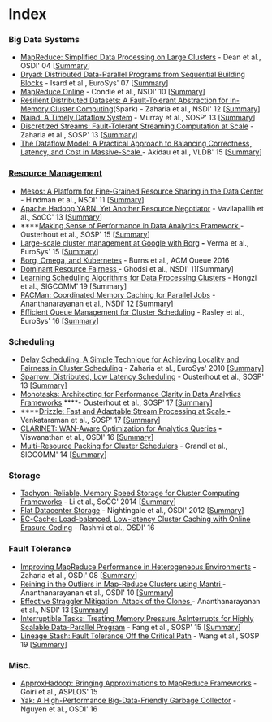 # Index

### Big Data Systems

* [MapReduce: Simplified Data Processing on Large Clusters](https://static.googleusercontent.com/media/research.google.com/en//archive/mapreduce-osdi04.pdf) - Dean et al., OSDI' 04 \[[Summary](https://xzhu0027.gitbook.io/blog/big-data-sys/mapreduce-simplified-data-processing-on-large-clusters)\]
* [Dryad: Distributed Data-Parallel Programs from Sequential Building Blocks](https://www.microsoft.com/en-us/research/wp-content/uploads/2007/03/eurosys07.pdf) - Isard et al., EuroSys' 07 \[[Summary](https://xzhu0027.gitbook.io/blog/big-data-sys/dryad-distributed-data-parallel-programs-from-sequentialbuilding-blocks)\]
* [MapReduce Online](http://www.neilconway.org/docs/nsdi2010_hop.pdf) - Condie et al., NSDI' 10 \[[Summary](https://xzhu0027.gitbook.io/blog/big-data-sys/mapreduce-online)\]
* [Resilient Distributed Datasets: A Fault-Tolerant Abstraction for In-Memory Cluster Computing](https://www.usenix.org/system/files/conference/nsdi12/nsdi12-final138.pdf)\(Spark\) - Zaharia et al., NSDI' 12 \[[Summary](https://xzhu0027.gitbook.io/blog/big-data-sys/resilient-distributed-datasets-a-fault-tolerant-abstraction-for-in-memory-cluster-computing)\]
* [Naiad: A Timely Dataflow System](http://sigops.org/s/conferences/sosp/2013/papers/p439-murray.pdf) - Murray et al., SOSP' 13 \[[Summary](https://xzhu0027.gitbook.io/blog/big-data-sys/naiad-a-timely-dataflow-system)\]
* [Discretized Streams: Fault-Tolerant Streaming Computation at Scale](https://people.csail.mit.edu/matei/papers/2013/sosp_spark_streaming.pdf) - Zaharia et al., SOSP' 13 \[[Summary](https://xzhu0027.gitbook.io/blog/big-data-sys/discretized-streams-fault-tolerant-streaming-computation-at-scale)\]
* [The Dataflow Model: A Practical Approach to Balancing Correctness, Latency, and Cost in Massive-Scale ](https://www.vldb.org/pvldb/vol8/p1792-Akidau.pdf) - Akidau et al., VLDB' 15 \[[Summary](https://xzhu0027.gitbook.io/blog/big-data-sys/the-dataflow-model-a-practical-approach-to-balancing-correctness-latency-and-cost-in-massive-scale)\]

### [Resource Management ](https://xzhu0027.gitbook.io/blog/big-data-sys/resource-management)

* [Mesos: A Platform for Fine-Grained Resource Sharing in the Data Center](https://people.eecs.berkeley.edu/~alig/papers/mesos.pdf) - Hindman et al., NSDI' 11 \[[Summary](https://xzhu0027.gitbook.io/blog/big-data-sys/mesos-a-platform-for-fine-grained-resource-sharing-in-the-data-center)\]
* [Apache Hadoop YARN: Yet Another Resource Negotiator](https://www.cse.ust.hk/~weiwa/teaching/Fall15-COMP6611B/reading_list/YARN.pdf) - Vavilapallih et al., SoCC' 13 \[[Summary](https://xzhu0027.gitbook.io/blog/big-data-sys/apache-hadoop-yarn-yet-another-resource-negotiator)\]
* \*\*\*\*[Making Sense of Performance in Data Analytics Framework ](https://www.usenix.org/system/files/conference/nsdi15/nsdi15-paper-ousterhout.pdf)- Ousterhout et al., SOSP' 15 \[[Summary](https://xzhu0027.gitbook.io/blog/big-data-sys/making-sense-of-performance-in-data-analytics-framework)\]
* [Large-scale cluster management at Google with Borg](https://storage.googleapis.com/pub-tools-public-publication-data/pdf/43438.pdf) **-** Verma et al., EuroSys' 15 \[[Summary](https://xzhu0027.gitbook.io/blog/big-data-sys/large-scale-cluster-management-at-google-with-borg)\]
* [Borg, Omega, and Kubernetes](https://ai.google/research/pubs/pub44843) - Burns et al., ACM Queue 2016
* [Dominant Resource Fairness ](https://cs.stanford.edu/~matei/papers/2011/nsdi_drf.pdf) - Ghodsi et al., NSDI' 11\[Summary\]
* [Learning Scheduling Algorithms for Data Processing Clusters](https://web.mit.edu/decima/content/sigcomm-2019.pdf) - Hongzi et al., SIGCOMM' 19 \[Summary\]
* [PACMan: Coordinated Memory Caching for Parallel Jobs](https://www.usenix.org/system/files/conference/nsdi12/pacman.pdf) - Ananthanarayanan et al., NSDI' 12 \[[Summary](https://xzhu0027.gitbook.io/blog/big-data-sys/pacman-coordinated-memory-caching-for-parallel-jobs)\]
* [Efficient Queue Management for Cluster Scheduling](https://www.cse.ust.hk/~weiwa/teaching/Fall16-COMP6611B/reading_list/Yaq.pdf) - Rasley et al., EuroSys' 16 \[[Summary](https://xzhu0027.gitbook.io/blog/big-data-sys/other-interesting-papers#efficient-queue-management-for-cluster-scheduling-rasley-et-al-eurosys-16)\]

### Scheduling 

* [Delay Scheduling: A Simple Technique for Achieving Locality and Fairness in Cluster Scheduling](https://cs.stanford.edu/~matei/papers/2010/eurosys_delay_scheduling.pdf) - Zaharia et al., EuroSys' 2010 \[[Summary](https://xzhu0027.gitbook.io/blog/big-data-sys/delay-scheduling-a-simple-technique-for-achieving-locality-and-fairness-in-cluster-scheduling)\] 
* [Sparrow: Distributed, Low Latency Scheduling](https://cs.stanford.edu/~matei/papers/2013/sosp_sparrow.pdf) - Ousterhout et al., SOSP' 13 \[[Summary](https://xzhu0027.gitbook.io/blog/big-data-sys/sparrow-distributed-low-latency-scheduling)\]
* [Monotasks: Architecting for Performance Clarity in Data Analytics Frameworks](http://kayousterhout.org/publications/sosp17-final183.pdf)  ****- Ousterhout et al., SOSP' 17 \[[Summary](https://xzhu0027.gitbook.io/blog/big-data-sys/monotasks-architecting-for-performance-clarity-in-data-analytics-frameworks)\]
* \*\*\*\*[Drizzle: Fast and Adaptable Stream Processing at Scale ](http://shivaram.org/publications/drizzle-sosp17.pdf) **-** Venkataraman et al., SOSP' 17 \[[Summary](https://xzhu0027.gitbook.io/blog/big-data-sys/drizzle-fast-and-adaptable-stream-processing-at-scale)\]
* [CLARINET: WAN-Aware Optimization for Analytics Queries](https://www.usenix.org/system/files/conference/osdi16/osdi16-viswanathan.pdf) **-** Viswanathan et al., OSDI' 16 \[[Summary](https://xzhu0027.gitbook.io/blog/big-data-sys/clarinet-wan-aware-optimization-for-analytics-queries)\]
* [Multi-Resource Packing for Cluster Schedulers](https://www.cs.cmu.edu/~xia/resources/Documents/grandl_sigcomm14.pdf) - Grandl et al., SIGCOMM' 14 \[[Summary](https://xzhu0027.gitbook.io/blog/big-data-sys/multi-resource-packing-for-cluster-schedulers)\]

### Storage

* [Tachyon: Reliable, Memory Speed Storage for Cluster Computing Frameworks](https://people.csail.mit.edu/matei/papers/2014/socc_tachyon.pdf) - Li et al., SoCC' 2014 \[[Summary](https://xzhu0027.gitbook.io/blog/distributed-storage/tachyon-reliable-memory-speed-storage-for-cluster-computing-frameworks)\]
* [Flat Datacenter Storage](https://www.usenix.org/system/files/conference/osdi12/osdi12-final-75.pdf) - Nightingale et al., OSDI' 2012 \[[Summary](https://xzhu0027.gitbook.io/blog/distributed-storage/flat-datacenter-storage)\]
* [EC-Cache: Load-balanced, Low-latency Cluster Caching with Online Erasure Coding](https://www.usenix.org/system/files/conference/osdi16/osdi16-rashmi.pdf) - Rashmi et al., OSDI' 16

### Fault Tolerance 

* [Improving MapReduce Performance in Heterogeneous Environments](http://courses.cs.vt.edu/cs5204/fall12-kafura/Papers/MapReduce/Map-Reduce-Hadoop.pdf) **-** Zaharia et al., OSDI' 08 \[[Summary](https://xzhu0027.gitbook.io/blog/big-data-sys/improving-mapreduce-performance-in-heterogeneous-environments)\]
* [Reining in the Outliers in Map-Reduce Clusters using Mantri ](https://www.usenix.org/legacy/events/osdi10/tech/full_papers/Ananthanarayanan.pdf)**-** Ananthanarayanan et al., OSDI' 10 \[[Summary](https://xzhu0027.gitbook.io/blog/big-data-sys/reining-in-the-outliers-in-map-reduce-clusters-using-mantri)\]
* [Effective Straggler Mitigation: Attack of the Clones ](https://www.usenix.org/system/files/conference/nsdi13/nsdi13-final231.pdf) **-** Ananthanarayanan et al., NSDI' 13 \[[Summary](https://xzhu0027.gitbook.io/blog/big-data-sys/effective-straggler-mitigation-attack-of-the-clones)\]
* [Interruptible Tasks: Treating Memory Pressure AsInterrupts for Highly Scalable Data-Parallel Program](https://people.cs.uchicago.edu/~shanlu/paper/sosp15-itask.pdf) - Fang et al., SOSP' 15 \[[Summary](https://xzhu0027.gitbook.io/blog/big-data-sys/interruptible-tasks-treating-memory-pressure-asinterrupts-for-highly-scalable-data-parallel-progra)\]
* [Lineage Stash: Fault Tolerance Off the Critical Path](https://dl.acm.org/authorize?N695036) - Wang et al., SOSP 19 \[[Summary](https://xzhu0027.gitbook.io/blog/big-data-sys/other-interesting-papers#lineage-stash-fault-tolerance-off-the-critical-path-wang-et-al-sosp-19)\] 

### Misc.

* [ApproxHadoop: Bringing Approximations to MapReduce Frameworks](https://dl.acm.org/citation.cfm?id=2694351) - Goiri et al., ASPLOS' 15
* [Yak: A High-Performance Big-Data-Friendly Garbage Collector](https://www.usenix.org/system/files/conference/osdi16/osdi16-nguyen.pdf) - Nguyen et al., OSDI' 16



